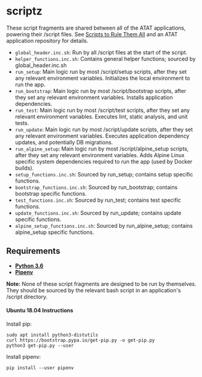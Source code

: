 # scriptz

These script fragments are shared between all of the ATAT applications, powering
their /script files. See 
[Scripts to Rule Them All](https://github.com/github/scripts-to-rule-them-all) 
and an ATAT application repository for details.

- `global_header.inc.sh`: Run by all /script files at the start of the script.
- `helper_functions.inc.sh`: Contains general helper functions; sourced by 
global_header.inc.sh
- `run_setup`: Main logic run by most /script/setup scripts, after they set any
relevant environment variables. Initializes the local environment to run the app.
- `run_bootstrap`: Main logic run by most /script/bootstrap scripts, after they set 
any relevant environment variables. Installs application dependencies.
- `run_test`: Main logic run by most /script/test scripts, after they set any
relevant environment variables. Executes lint, static analysis, and unit tests.
- `run_update`: Main logic run by most /script/update scripts, after they set any
 relevant environment variables. Executes application dependency updates, and
 potentially DB migrations.
- `run_alpine_setup`: Main logic run by most /script/alpine_setup scripts, after 
they set any relevant environment variables. Adds Alpine Linux specific system 
dependencies required to run the app (used by Docker builds).
- `setup_functions.inc.sh`: Sourced by run_setup; contains setup specific 
functions.
- `bootstrap_functions.inc.sh`: Sourced by run_bootstrap; contains bootstrap 
specific functions.
- `test_functions.inc.sh`: Sourced by run_test; contains test specific 
functions.
- `update_functions.inc.sh`: Sourced by run_update; contains update specific
 functions.
- `alpine_setup_functions.inc.sh`: Sourced by run_alpine_setup; contains 
alpine_setup specific functions.

## Requirements

- **[Python 3.6](https://www.python.org/downloads/)**
- **[Pipenv](https://docs.pipenv.org/install/#installing-pipenv)**

**Note:** None of these script fragments are designed to be run by themselves. 
They should be sourced by the relevant bash script in an application's /script 
directory.

#### Ubuntu 18.04 Instructions

Install pip:
```
sudo apt install python3-distutils
curl https://bootstrap.pypa.io/get-pip.py -o get-pip.py
python3 get-pip.py --user
```

Install pipenv:
```
pip install --user pipenv
```
